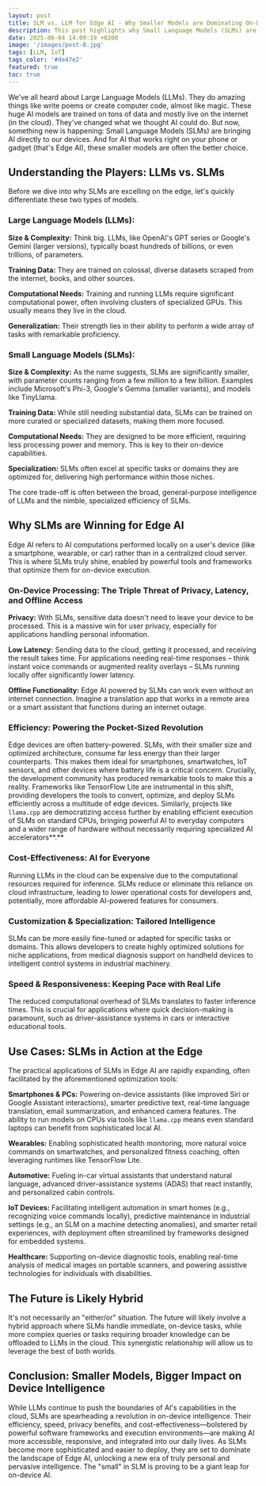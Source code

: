 ```yaml
---
layout: post
title: SLM vs. LLM for Edge AI - Why Smaller Models are Dominating On-Device Intelligence
description: This post highlights why Small Language Models (SLMs) are better for "Edge AI" (on-device AI) than Large Language Models (LLMs) and how they are key to on-device intelligence.
date: 2025-06-04 14:09:19 +0200
image: '/images/post-8.jpg'
tags: [LLM, IoT]
tags_color: '#de47e2'
featured: true
toc: true
---
```


We've all heard about Large Language Models (LLMs). They do amazing things like write poems or create computer code, almost like magic. These huge AI models are trained on tons of data and mostly live on the internet (in the cloud). They've changed what we thought AI could do. But now, something new is happening: Small Language Models (SLMs) are bringing AI directly to our devices. And for AI that works right on your phone or gadget (that's Edge AI), these smaller models are often the better choice.

## Understanding the Players: LLMs vs. SLMs

Before we dive into why SLMs are excelling on the edge, let's quickly differentiate these two types of models.

### Large Language Models (LLMs):

**Size & Complexity:** Think big. LLMs, like OpenAI's GPT series or Google's Gemini (larger versions), typically boast hundreds of billions, or even trillions, of parameters.

**Training Data:** They are trained on colossal, diverse datasets scraped from the internet, books, and other sources.

**Computational Needs:** Training and running LLMs require significant computational power, often involving clusters of specialized GPUs. This usually means they live in the cloud.

**Generalization:** Their strength lies in their ability to perform a wide array of tasks with remarkable proficiency.

### Small Language Models (SLMs):

**Size & Complexity:** As the name suggests, SLMs are significantly smaller, with parameter counts ranging from a few million to a few billion. Examples include Microsoft's Phi-3, Google's Gemma (smaller variants), and models like TinyLlama.

**Training Data:** While still needing substantial data, SLMs can be trained on more curated or specialized datasets, making them more focused.

**Computational Needs:** They are designed to be more efficient, requiring less processing power and memory. This is key to their on-device capabilities.

**Specialization:** SLMs often excel at specific tasks or domains they are optimized for, delivering high performance within those niches.

The core trade-off is often between the broad, general-purpose intelligence of LLMs and the nimble, specialized efficiency of SLMs.

## Why SLMs are Winning for Edge AI

Edge AI refers to AI computations performed locally on a user's device (like a smartphone, wearable, or car) rather than in a centralized cloud server. This is where SLMs truly shine, enabled by powerful tools and frameworks that optimize them for on-device execution.

### On-Device Processing: The Triple Threat of Privacy, Latency, and Offline Access

**Privacy:** With SLMs, sensitive data doesn't need to leave your device to be processed. This is a massive win for user privacy, especially for applications handling personal information.

**Low Latency:** Sending data to the cloud, getting it processed, and receiving the result takes time. For applications needing real-time responses – think instant voice commands or augmented reality overlays – SLMs running locally offer significantly lower latency.

**Offline Functionality:** Edge AI powered by SLMs can work even without an internet connection. Imagine a translation app that works in a remote area or a smart assistant that functions during an internet outage.

### Efficiency: Powering the Pocket-Sized Revolution

Edge devices are often battery-powered. SLMs, with their smaller size and optimized architecture, consume far less energy than their larger counterparts. This makes them ideal for smartphones, smartwatches, IoT sensors, and other devices where battery life is a critical concern. Crucially, the development community has produced remarkable tools to make this a reality. Frameworks like TensorFlow Lite are instrumental in this shift, providing developers the tools to convert, optimize, and deploy SLMs efficiently across a multitude of edge devices. Similarly, projects like `llama.cpp` are democratizing access further by enabling efficient execution of SLMs on standard CPUs, bringing powerful AI to everyday computers and a wider range of hardware without necessarily requiring specialized AI accelerators**.**

### Cost-Effectiveness: AI for Everyone

Running LLMs in the cloud can be expensive due to the computational resources required for inference. SLMs reduce or eliminate this reliance on cloud infrastructure, leading to lower operational costs for developers and, potentially, more affordable AI-powered features for consumers.

### Customization & Specialization: Tailored Intelligence

SLMs can be more easily fine-tuned or adapted for specific tasks or domains. This allows developers to create highly optimized solutions for niche applications, from medical diagnosis support on handheld devices to intelligent control systems in industrial machinery.

### Speed & Responsiveness: Keeping Pace with Real Life

The reduced computational overhead of SLMs translates to faster inference times. This is crucial for applications where quick decision-making is paramount, such as driver-assistance systems in cars or interactive educational tools.

## Use Cases: SLMs in Action at the Edge

The practical applications of SLMs in Edge AI are rapidly expanding, often facilitated by the aforementioned optimization tools:

**Smartphones & PCs:** Powering on-device assistants (like improved Siri or Google Assistant interactions), smarter predictive text, real-time language translation, email summarization, and enhanced camera features. The ability to run models on CPUs via tools like `llama.cpp` means even standard laptops can benefit from sophisticated local AI.

**Wearables:** Enabling sophisticated health monitoring, more natural voice commands on smartwatches, and personalized fitness coaching, often leveraging runtimes like TensorFlow Lite.

**Automotive:** Fueling in-car virtual assistants that understand natural language, advanced driver-assistance systems (ADAS) that react instantly, and personalized cabin controls.

**IoT Devices:** Facilitating intelligent automation in smart homes (e.g., recognizing voice commands locally), predictive maintenance in industrial settings (e.g., an SLM on a machine detecting anomalies), and smarter retail experiences, with deployment often streamlined by frameworks designed for embedded systems.

**Healthcare:** Supporting on-device diagnostic tools, enabling real-time analysis of medical images on portable scanners, and powering assistive technologies for individuals with disabilities.

## The Future is Likely Hybrid

It's not necessarily an "either/or" situation. The future will likely involve a hybrid approach where SLMs handle immediate, on-device tasks, while more complex queries or tasks requiring broader knowledge can be offloaded to LLMs in the cloud. This synergistic relationship will allow us to leverage the best of both worlds.

## Conclusion: Smaller Models, Bigger Impact on Device Intelligence

While LLMs continue to push the boundaries of AI's capabilities in the cloud, SLMs are spearheading a revolution in on-device intelligence. Their efficiency, speed, privacy benefits, and cost-effectiveness—bolstered by powerful software frameworks and execution environments—are making AI more accessible, responsive, and integrated into our daily lives. As SLMs become more sophisticated and easier to deploy, they are set to dominate the landscape of Edge AI, unlocking a new era of truly personal and pervasive intelligence. The "small" in SLM is proving to be a giant leap for on-device AI.